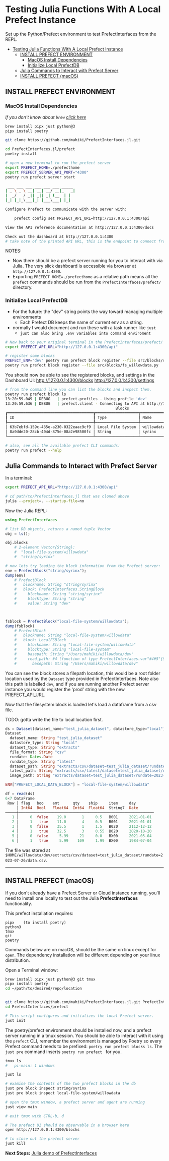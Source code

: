 # Testing Julia Functions With A Local Prefect Instance
Set up the Python/Prefect environment to test PrefectInterfaces from the REPL.

- [Testing Julia Functions With A Local Prefect Instance](#testing-julia-functions-with-a-local-prefect-instance)
    - [INSTALL PREFECT ENVIRONMENT](#install-prefect-environment)
        - [MacOS Install Dependencies](#macos-install-dependencies)
        - [Initialize Local PrefectDB](#initialize-local-prefectdb)
    - [Julia Commands to Interact with Prefect Server](#julia-commands-to-interact-with-prefect-server)
    - [INSTALL PREFECT (macOS)](#install-prefect-macos)

## INSTALL PREFECT ENVIRONMENT
### MacOS Install Dependencies
*if you don't know about `brew`* [*click here*](https://brew.sh/)

```sh
brew install pipx just python@3
pipx install poetry

git clone https://github.com/mahiki/PrefectInterfaces.jl.git

cd PrefectInterfaces.jl/prefect
poetry install

# open a new terminal to run the prefect server
export PREFECT_HOME=./prefecthome
export PREFECT_SERVER_API_PORT="4300"
poetry run prefect server start

 ___ ___ ___ ___ ___ ___ _____
| _ \ _ \ __| __| __/ __|_   _|
|  _/   / _|| _|| _| (__  | |
|_| |_|_\___|_| |___\___| |_|

Configure Prefect to communicate with the server with:

    prefect config set PREFECT_API_URL=http://127.0.0.1:4300/api

View the API reference documentation at http://127.0.0.1:4300/docs

Check out the dashboard at http://127.0.0.1:4300
# take note of the printed API URL, this is the endpoint to connect from julia.
```
NOTES:
* Now there should be a prefect server running for you to interact with via Julia. The very slick dashboard is accessible via browser at `http://127.0.0.1:4300`.
* Exporting `PREFECT_HOME=./prefecthome` as a relative path means all the `prefect` commands should be run from the `PrefectInterfaces/prefect/` directory.

### Initialize Local PrefectDB
* For the future: the "dev" string points the way toward managing multiple environments
    * Each Prefect DB keeps the name of current env as a string.
* normally I would document and run these with a task runner like `just`
    * `just can also bring .env variables into command enviroment`

```sh
# Now back to your original terminal in the PrefectInterfaces/prefect/ directory:
export PREFECT_API_URL="http://127.0.0.1:4300/api"

# register some blocks
PREFECT_ENV="dev" poetry run prefect block register --file src/blocks/str_prefect_env.py
poetry run prefect block register --file src/blocks/fs_willowdata.py
```
You should now be able to see the registered blocks, and settings in the Dashboard UI:
http://127.0.0.1:4300/blocks
http://127.0.0.1:4300/settings

```sh
# from the command line you can list the blocks and inspect them.
poetry run prefect block ls
13:20:59.049 | DEBUG   | prefect.profiles - Using profile 'dev'
13:20:59.636 | DEBUG   | prefect.client - Connecting to API at http://127.0.0.1:4300/api/
                                                 Blocks
┏━━━━━━━━━━━━━━━━━━━━━━━━━━━━━━━━━━━━━━┳━━━━━━━━━━━━━━━━━━━┳━━━━━━━━━━━━┳━━━━━━━━━━━━━━━━━━━━━━━━━━━━━━┓
┃ ID                                   ┃ Type              ┃ Name       ┃ Slug                         ┃
┡━━━━━━━━━━━━━━━━━━━━━━━━━━━━━━━━━━━━━━╇━━━━━━━━━━━━━━━━━━━╇━━━━━━━━━━━━╇━━━━━━━━━━━━━━━━━━━━━━━━━━━━━━┩
│ 63b7ebfd-159c-435e-a230-0322eaac9cf9 │ Local File System │ willowdata │ local-file-system/willowdata │
│ 8a0dde20-28cb-404d-875e-08a2e98500fc │ String            │ syrinx     │ string/syrinx                │
└──────────────────────────────────────┴───────────────────┴────────────┴──────────────────────────────┘```

# also, see all the available prefect CLI commands:
poetry run prefect --help
```

## Julia Commands to Interact with Prefect Server
In a terminal:
```sh
export PREFECT_API_URL="http://127.0.0.1:4300/api"

# cd path/to/PrefectInterfaces.jl that was cloned above
julia --project=. --startup-file=no
```

Now the Julia REPL:
```jl
using PrefectInterfaces

# list DB objects, returns a named tuple Vector
obj = ls();

obj.blocks
    # 2-element Vector{String}:
    #  "local-file-system/willowdata"
    #  "string/syrinx"

# now lets try loading the block information from the Prefect server:
env = PrefectBlock("string/syrinx");
dump(env)
    # PrefectBlock
    #   blockname: String "string/syrinx"
    #   block: PrefectInterfaces.StringBlock
    #     blockname: String "string/syrinx"
    #     blocktype: String "string"
    #     value: String "dev"



fsblock = PrefectBlock("local-file-system/willowdata");
dump(fsblock)
    # PrefectBlock
    #   blockname: String "local-file-system/willowdata"
    #   block: LocalFSBlock
    #     blockname: String "local-file-system/willowdata"
    #     blocktype: String "local-file-system"
    #     basepath: String "/Users/mahiki/willowdata/dev"
    #     read_path: #4 (function of type PrefectInterfaces.var"#4#5"{String})
    #       basepath: String "/Users/mahiki/willowdata/dev"
```
You can see the block stores a filepath location, this would be a root folder location used by the `Dataset` type provided in PrefectInterfaces. Note also this path is labelled `dev`, and if you are running another Prefect server instance you would register the 'prod' string with the new PREFECT_API_URL.

Now that the filesystem block is loaded let's load a dataframe from a csv file.

TODO: gotta write the file to local location first.

```jl
ds = Dataset(dataset_name="test_julia_dataset", datastore_type="local")
Dataset
  dataset_name: String "test_julia_dataset"
  datastore_type: String "local"
  dataset_type: String "extracts"
  file_format: String "csv"
  rundate: Dates.Date
  rundate_type: String "latest"
  dataset_path: String "extracts/csv/dataset=test_julia_dataset/rundate=2023-07-26/data.csv"
  latest_path: String "extracts/csv/latest/dataset=test_julia_dataset/data.csv"
  image_path: String "extracts/dataset=test_julia_dataset/rundate=2023-07-26"

ENV["PREFECT_LOCAL_DATA_BLOCK"] = "local-file-system/willowdata"

df = read(ds)
6×7 DataFrame
 Row │ flag   boo    amt      qty    ship     item     day
     │ Int64  Bool   Float64  Int64  Float64  String7  Date
─────┼────────────────────────────────────────────────────────────
   1 │     0  false    19.0       1     0.5   B001     2021-01-01
   2 │     1   true    11.0       4     0.5   B001     2021-01-01
   3 │     0  false    35.5       1     1.5   B020     2112-12-12
   4 │     1   true    32.5       3     0.55  B020     2020-10-20
   5 │     0  false     5.99     21     0.0   BX00     2021-05-04
   6 │     1   true     5.99    109     1.99  BX00     1984-07-04
```

The file was stored at `$HOME/willowdata/dev/extracts/csv/dataset=test_julia_dataset/rundate=2023-07-26/data.csv`.


----------
## INSTALL PREFECT (macOS)
If you don't already have a Prefect Server or Cloud instance running, you'll need to install one locally to test out the Julia **PrefectInterfaces** functionality.

This prefect installation requires:

    pipx    (to install poetry)
    python3
    tmux
    git
    poetry

Commands below are on macOS, should be the same on linux except for `open`.  The dependency installation will be different depending on your linux distribution.

Open a Terminal window:
```sh
brew install pipx just python@3 git tmux
pipx install poetry
cd ~/path/to/desired/repo/location


git clone https://github.com/mahiki/PrefectInterfaces.jl.git PrefectInterfaces
cd PrefectInterfaces/prefect

# This script configures and initializes the local Prefect server.
just init
```

The poetry/prefect environment should be installed now, and a prefect server running in a tmux session. You should be able to interact with it using the `prefect` CLI, remember the environment is managed by Poetry so every Prefect command needs to be prefixed: `poetry run prefect blocks ls`. The `just pre` command inserts `poetry run prefect ` for you.

```sh
tmux ls
#   pi-main: 1 windows

just ls

# examine the contents of the two prefect blocks in the db
just pre block inspect string/syrinx
just pre block inspect local-file-system/willowdata

# open the tmux window, a prefect server and agent are running
just view main

# exit tmux with CTRL-b, d

# The prefect UI should be observable in a browser here
open http://127.0.0.1:4300/blocks

# to close out the prefect server
just kill
```

**Next Steps:** [Julia demo of PrefectInterfaces](julia-demo/Julia-demo.md)